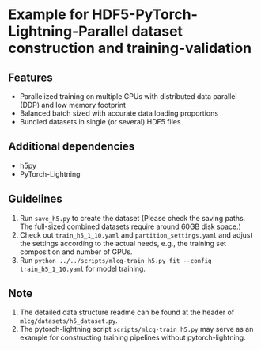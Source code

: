 # Example for HDF5-PyTorch-Lightning-Parallel dataset construction and training-validation

## Features
- Parallelized training on multiple GPUs with distributed data parallel (DDP) and low memory footprint
- Balanced batch sized with accurate data loading proportions
- Bundled datasets in single (or several) HDF5 files

## Additional dependencies
- h5py
- PyTorch-Lightning

## Guidelines
1. Run `save_h5.py` to create the dataset (Please check the saving paths. The full-sized combined datasets require around 60GB disk space.)
2. Check out `train_h5_1_10.yaml` and `partition_settings.yaml` and adjust the settings according to the actual needs, e.g., the training set composition and number of GPUs.
3. Run `python ../../scripts/mlcg-train_h5.py fit --config train_h5_1_10.yaml` for model training.

## Note
1. The detailed data structure readme can be found at the header of `mlcg/datasets/h5_dataset.py`.
2. The pytorch-lightning script `scripts/mlcg-train_h5.py` may serve as an example for constructing training pipelines without pytorch-lightning.
